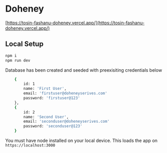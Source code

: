 # Doheney

[https://tosin-fashanu-doheney.vercel.app/](https://tosin-fashanu-doheney.vercel.app/)

## Local Setup

```sh
npm i
npm run dev
```

Database has been created and seeded with preexisiting credentials below

```sh
    {
        id: 1
        name: 'First User',
        email: 'firstuser@doheneyserives.com'
        password: 'firstuser@123'
    },
    {
        id: 2
        name: 'Second User',
        email: 'seconduser@doheneyserives.com'
        password: 'seconduser@123'
    }
```

You must have node installed on your local device. This loads the app on `https://localhost:3000`
